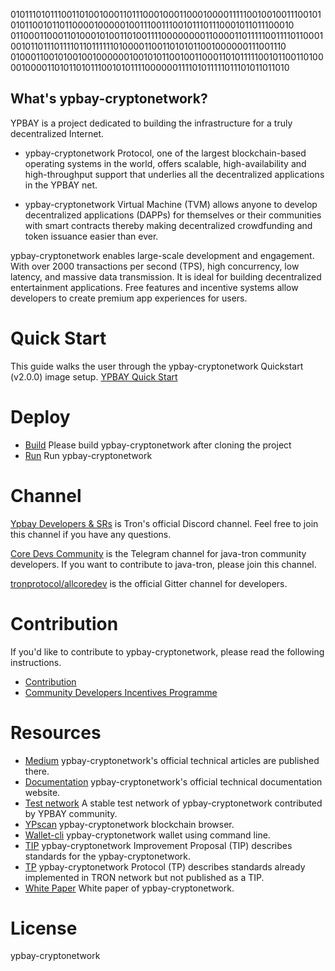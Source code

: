 0101110101110011010010001101110001000110001000011111001001001110010101011001011011000010000010011100111001011101110001011011100010
0110001100011010001010011010011110000000011000011011111001111011000100101101110111101101111110100001100110101011001000000111001110
0100011001010010010000001001010110010011000110101111100101100110100001000011010110101110010101111000000111101011111011101011011010

## What's ypbay-cryptonetwork?

YPBAY is a project dedicated to building the infrastructure for a truly decentralized Internet.

* ypbay-cryptonetwork Protocol, one of the largest blockchain-based operating systems in the world, offers scalable, high-availability and high-throughput support that underlies all the decentralized applications in the YPBAY net.

* ypbay-cryptonetwork Virtual Machine (TVM) allows anyone to develop decentralized applications (DAPPs) for themselves or their communities with smart contracts thereby making decentralized crowdfunding and token issuance easier than ever.

ypbay-cryptonetwork enables large-scale development and engagement. With over 2000 transactions per second (TPS), high concurrency, low latency, and massive data transmission. It is ideal for building decentralized entertainment applications. Free features and incentive systems allow developers to create premium app experiences for users.

# Quick Start
This guide walks the user through the ypbay-cryptonetwork Quickstart (v2.0.0) image setup.
[YPBAY Quick Start](./quickstart.md)

# Deploy
* [Build](./build.md) Please build ypbay-cryptonetwork after cloning the project
* [Run](./run.md) Run ypbay-cryptonetwork



# Channel
[Ypbay Developers & SRs](https://discord.gg/hqKvyAM) is Tron's official Discord channel. Feel free to join this channel if you have any questions.

[Core Devs Community](https://t.me/troncoredevscommunity) is the Telegram channel for java-tron community developers. If you want to contribute to java-tron, please join this channel.

[tronprotocol/allcoredev](https://gitter.im/tronprotocol/allcoredev) is the official Gitter channel for developers.

# Contribution
If you'd like to contribute to ypbay-cryptonetwork, please read the following instructions.

- [Contribution](./CONTRIBUTING.md)
- [Community Developers Incentives Programme](./CONTRIBUTING.md#community-developers-incentives-programme)

# Resources
* [Medium](https://medium.com/@coredevs) ypbay-cryptonetwork's official technical articles are published there.
* [Documentation](https://tronprotocol.github.io/documentation-en/introduction/) ypbay-cryptonetwork's official technical documentation website.
* [Test network](http://nileex.io/) A stable test network of ypbay-cryptonetwork contributed by YPBAY community.
* [YPscan](https://tronscan.org/#/) ypbay-cryptonetwork blockchain browser.
* [Wallet-cli](https://github.com/tronprotocol/wallet-cli) ypbay-cryptonetwork wallet using command line.
* [TIP](https://github.com/tronprotocol/tips) ypbay-cryptonetwork Improvement Proposal (TIP) describes standards for the ypbay-cryptonetwork.
* [TP](https://github.com/tronprotocol/tips/tree/master/tp) ypbay-cryptonetwork Protocol (TP) describes standards already implemented in TRON network but not published as a TIP.
* [White Paper](https://tron.network/resources?lng=&name=1) White paper of ypbay-cryptonetwork.

# License
ypbay-cryptonetwork
